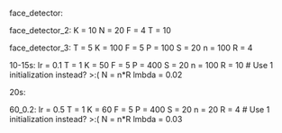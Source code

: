 face_detector:


face_detector_2:
K = 10
N = 20
F = 4
T = 10

face_detector_3:
T = 5
K = 100
F = 5
P = 100
S = 20
n = 100
R = 4

10-15s:
lr = 0.1
T = 1
K = 50
F = 5
P = 400
S = 20
n = 100
R = 10 # Use 1 initialization instead? >:(
N = n*R
lmbda = 0.02

20s:

60_0.2:
lr = 0.5
T = 1
K = 60
F = 5
P = 400
S = 20
n = 20
R = 4 # Use 1 initialization instead? >:(
N = n*R
lmbda = 0.03
